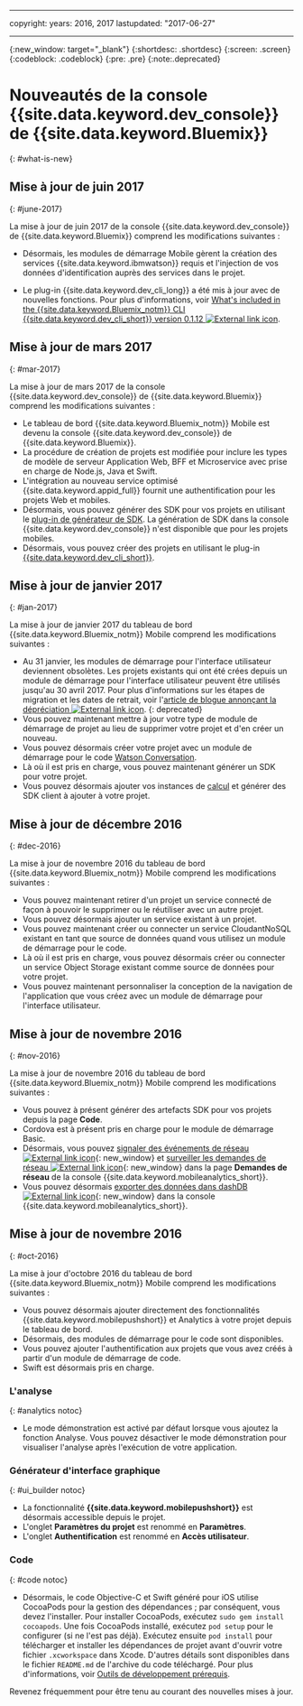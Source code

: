 ﻿---

copyright:
  years: 2016, 2017
lastupdated: "2017-06-27"

---
{:new_window: target="_blank"}
{:shortdesc: .shortdesc}
{:screen: .screen}
{:codeblock: .codeblock}
{:pre: .pre}
{:note:.deprecated}

# Nouveautés de la console {{site.data.keyword.dev_console}} de {{site.data.keyword.Bluemix}}
{: #what-is-new}


## Mise à jour de juin 2017 
{: #june-2017}

La mise à jour de juin 2017 de la console {{site.data.keyword.dev_console}}
de {{site.data.keyword.Bluemix}} comprend les modifications suivantes :


   * Désormais, les modules de démarrage Mobile gèrent la création des services {{site.data.keyword.ibmwatson}} requis et l'injection de vos données d'identification auprès des services dans le projet.

   * Le plug-in {{site.data.keyword.dev_cli_long}} a été mis à jour avec de nouvelles fonctions. Pour plus d'informations, voir [What's included in the {{site.data.keyword.Bluemix_notm}} CLI {{site.data.keyword.dev_cli_short}} version 0.1.12 ![External link icon](../icons/launch-glyph.svg "External link icon")](https://www.ibm.com/blogs/bluemix/2017/06/whats-included-bluemix-cli-developer-plug-version-0-1-12/).

## Mise à jour de mars 2017
{: #mar-2017}

La mise à jour de mars 2017 de la console {{site.data.keyword.dev_console}} de {{site.data.keyword.Bluemix}} comprend les modifications suivantes :

   * Le tableau de bord {{site.data.keyword.Bluemix_notm}} Mobile est devenu la console {{site.data.keyword.dev_console}} de {{site.data.keyword.Bluemix}}.
   * La procédure de création de projets est modifiée pour inclure les types de modèle de serveur Application Web, BFF et Microservice avec prise en charge de Node.js, Java et Swift.
   * L'intégration au nouveau service optimisé {{site.data.keyword.appid_full}} fournit une authentification pour les projets Web et mobiles.
   * Désormais, vous pouvez générer des SDK pour vos projets en utilisant le [plug-in de générateur de SDK](sdk_cli.html). La génération de SDK dans la console {{site.data.keyword.dev_console}} n'est disponible que pour les projets mobiles.
   * Désormais, vous pouvez créer des projets en utilisant le plug-in [{{site.data.keyword.dev_cli_short}}](dev_cli.html).


## Mise à jour de janvier 2017
{: #jan-2017}

La mise à jour de janvier 2017 du tableau de bord {{site.data.keyword.Bluemix_notm}} Mobile comprend les modifications suivantes :

   * Au 31 janvier, les modules de démarrage pour l'interface utilisateur deviennent obsolètes. Les projets existants qui ont été crées depuis un module de démarrage pour l'interface utilisateur peuvent être utilisés jusqu'au 30 avril 2017. Pour plus d'informations sur les étapes de migration et les dates de retrait, voir l'[article de blogue annonçant la dépréciation ![External link icon](../icons/launch-glyph.svg "External link icon")](https://www.ibm.com/blogs/bluemix/2017/01/bluemix-mobile-dashboard-update/). 
{: deprecated}
   * Vous pouvez maintenant mettre à jour votre type de module de démarrage de projet au lieu de supprimer votre projet et d'en créer un nouveau.
   * Vous pouvez désormais créer votre projet avec un module de démarrage pour le code [Watson Conversation](tutorial_conversation.html).
   * Là où il est pris en charge, vous pouvez maintenant générer un SDK pour votre projet.
   * Vous pouvez désormais ajouter vos instances de [calcul](sdk_compute.html) et générer des SDK client à ajouter à votre projet.


## Mise à jour de décembre 2016
{: #dec-2016}

La mise à jour de novembre 2016 du tableau de bord {{site.data.keyword.Bluemix_notm}} Mobile comprend les modifications suivantes :

   * Vous pouvez maintenant retirer d'un projet un service connecté de façon à pouvoir le supprimer ou le réutiliser avec un autre projet. 
   * Vous pouvez désormais ajouter un service existant à un projet.
   * Vous pouvez maintenant créer ou connecter un service CloudantNoSQL existant en tant que source de données quand vous utilisez un module de démarrage pour le code.
   * Là où il est pris en charge, vous pouvez désormais créer ou connecter un service Object Storage existant comme source de données pour votre projet.
   * Vous pouvez maintenant personnaliser la conception de la navigation de l'application que vous créez avec un module de démarrage pour l'interface utilisateur. 
   

## Mise à jour de novembre 2016
{: #nov-2016}

La mise à jour de novembre 2016 du tableau de bord {{site.data.keyword.Bluemix_notm}} Mobile comprend les modifications suivantes :

   * Vous pouvez à présent générer des artefacts SDK pour vos projets depuis la page **Code**.
   * Cordova est à présent pris en charge pour le module de démarrage Basic.
   * Désormais, vous pouvez [signaler des événements de réseau ![External link icon](../icons/launch-glyph.svg "External link icon")](/docs/services/mobileanalytics/sdk.html#network-requests){: new_window} et [surveiller les demandes de réseau ![External link icon](../icons/launch-glyph.svg "External link icon")](/docs/services/mobileanalytics/app-monitoring.html#monitor-network-requests){: new_window} dans la page **Demandes de réseau** de la console {{site.data.keyword.mobileanalytics_short}}. 
   * Vous pouvez désormais [exporter des données dans dashDB ![External link icon](../icons/launch-glyph.svg "External link icon")](/docs/services/mobileanalytics/app-monitoring.html#dashdb){: new_window} dans la console {{site.data.keyword.mobileanalytics_short}}.


## Mise à jour de novembre 2016
{: #oct-2016}

La mise à jour d'octobre 2016 du tableau de bord {{site.data.keyword.Bluemix_notm}} Mobile comprend les modifications suivantes :

   * Vous pouvez désormais ajouter directement des fonctionnalités {{site.data.keyword.mobilepushshort}} et Analytics à votre projet depuis le tableau de bord.
   * Désormais, des modules de démarrage pour le code sont disponibles. 
   * Vous pouvez ajouter l'authentification aux projets que vous avez créés à partir d'un module de démarrage de code.
   * Swift est désormais pris en charge.


### L'analyse
{: #analytics notoc}

   * Le mode démonstration est activé par défaut lorsque vous ajoutez la
fonction Analyse. Vous pouvez désactiver le mode démonstration pour visualiser
l'analyse après l'exécution de votre application.


### Générateur d'interface graphique
{: #ui_builder notoc}

   * La fonctionnalité **{{site.data.keyword.mobilepushshort}}** est désormais accessible depuis le projet.
   * L'onglet **Paramètres du projet** est renommé en **Paramètres**.
   * L'onglet **Authentification** est renommé en **Accès utilisateur**.


### Code
{: #code notoc}

   * Désormais, le code Objective-C et Swift généré pour iOS utilise CocoaPods pour la gestion des dépendances ; par conséquent, vous devez l'installer. Pour installer CocoaPods, exécutez `sudo gem install cocoapods`. Une fois CocoaPods installé, exécutez `pod setup` pour le configurer (si ne l'est pas déjà). Exécutez ensuite `pod install` pour télécharger et installer les dépendances de projet avant d'ouvrir votre fichier `.xcworkspace` dans Xcode. D'autres détails sont disponibles dans le fichier `README.md` de l'archive du code téléchargé. Pour plus d'informations, voir [Outils de développement prérequis](get_code.html#prereq-dev-tools).

Revenez fréquemment pour être tenu au courant des nouvelles mises à jour.

